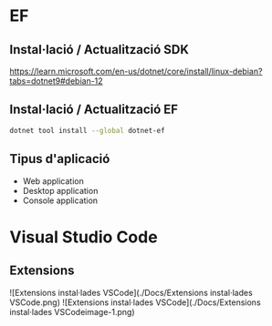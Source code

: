 # EF
## Instal·lació / Actualització SDK

https://learn.microsoft.com/en-us/dotnet/core/install/linux-debian?tabs=dotnet9#debian-12


## Instal·lació / Actualització EF

```bash
dotnet tool install --global dotnet-ef
```

## Tipus d'aplicació

* Web application
* Desktop application
* Console application 

# Visual Studio Code
## Extensions
![Extensions instal·lades VSCode](./Docs/Extensions instal·lades VSCode.png)
![Extensions instal·lades VSCode](./Docs/Extensions instal·lades VSCodeimage-1.png)
